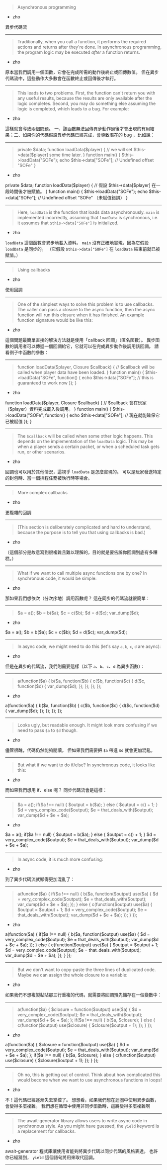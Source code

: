 > Asynchronous programming
   * zho

異步代碼流

***
> Traditionally, when you call a function,
> it performs the required actions and returns after they\'re done\.
> In asynchronous programming,
> the program logic may be executed _after_ a function returns\.
   * zho

原本當我們調用一個函數，它會在完成所需的動作後終止或回傳數值。
但在異步代碼流中，這些動作大多數會在函數終止或回傳後才執行。

***
> This leads to two problems\.
> First, the function can\'t return you with any useful results,
> because the results are only available after the logic completes\.
> Second, you may do something else assuming the logic is completed,
> which leads to a bug\.
> For example\:
   * zho

這樣就會導致兩個問題。
一、該函數無法回傳異步動作過後才會出現的有用結果；二、如果你的代碼假設異步代碼已經完成，會導致潛在的 bug ，比如說：

***
> private \$data\;&#10;&#10;function loadData\(\$player\) \{&#10;&#9;\/\/ we will set \$this\-\>data\[\$player\] some time later\.&#10;\}&#10;&#10;function main\(\) \{&#10;&#9;\$this\-\>loadData\(\"SOFe\"\)\;&#10;&#9;echo \$this\-\>data\[\"SOFe\"\]\; \/\/ Undefined offset \"SOFe\"&#10;\}&#10;
   * zho

private \$data\;&#10;&#10;function loadData\(\$player\) \{&#10;&#9;\/\/ 假設 \$this\-\>data\[\$player\] 在一段時間後才被賦值。&#10;\}&#10;&#10;function main\(\) \{&#10;&#9;\$this\-\>loadData\(\"SOFe\"\)\;&#10;&#9;echo \$this\-\>data\[\"SOFe\"\]\; \/\/ Undefined offset \"SOFe\" （未賦值錯誤）&#10;\}&#10;

***
> Here, `loadData` is the function that loads data asynchronously\.
> `main` is implemented incorrectly, assuming that `loadData` is synchronous,
> i\.e\. it assumes that `$this->data["SOFe"]` is initialized\.
   * zho

`loadData` 這個函數會異步地載入資料。
`main` 沒有正確地實現，因為它假設 `loadData` 是同步的。
（它假設 `$this->data["SOFe"]` 在 `loadData` 結束前就已被賦值。）

***
> Using callbacks
   * zho

使用回調

***
> One of the simplest ways to solve this problem is to use callbacks\.
> The caller can pass a closure to the async function,
> then the async function will run this closure when it has finished\.
> An example function signature would be like this\:
   * zho

這個問題最簡單直接的解決方法就是使用「callback 回調」（匿名函數）。
異步函數的調用者可以傳遞一個回調給它，它就可以在完成異步動作後調用該回調。
請看例子中函數的參數：

***
> function loadData\(\$player, Closure \$callback\) \{&#10;&#9;\/\/ \$callback will be called when player data have been loaded\.&#10;\}&#10;&#10;function main\(\) \{&#10;&#9;\$this\-\>loadData\(\"SOFe\", function\(\) \{&#10;&#9;&#9;echo \$this\-\>data\[\"SOFe\"\]\; \/\/ this is guaranteed to work now&#10;&#9;\}\)\;&#10;\}&#10;
   * zho

function loadData\(\$player, Closure \$callback\) \{&#10;&#9;\/\/ \$callback 會在玩家（$player）資料完成載入後調用。&#10;\}&#10;&#10;function main\(\) \{&#10;&#9;\$this\-\>loadData\(\"SOFe\", function\(\) \{&#10;&#9;&#9;echo \$this\-\>data\[\"SOFe\"\]\; \/\/ 現在就能確保它已被賦值&#10;&#9;\}\)\;&#10;\}&#10;

***
> The `$callback` will be called when some other logic happens\.
> This depends on the implementation of the `loadData` logic\.
> This may be when a player sends a certain packet,
> or when a scheduled task gets run,
> or other scenarios\.
   * zho

回調也可以用於其他情況，這視乎 `loadData` 是怎麼實現的。
可以是玩家發送特定的封包時、當一個排程任務被執行時等場合。

***
> More complex callbacks
   * zho

更複雜的回調

***
> \(This section is deliberately complicated and hard to understand,
> because the purpose is to tell you that using callbacks is bad\.\)
   * zho

（這個部分是故意寫到很複雜且難以理解的，目的就是要告訴你回調到底有多糟糕。）

***
> What if we want to call multiple async functions one by one?
> In synchronous code, it would be simple\:
   * zho

那如果我們想依次（分次序地）調用函數呢？
這在同步的代碼流就很簡單：

***
> \$a \= a\(\)\;&#10;\$b \= b\(\$a\)\;&#10;\$c \= c\(\$b\)\;&#10;\$d \= d\(\$c\)\;&#10;var_dump\(\$d\)\;&#10;
   * zho

\$a \= a\(\)\;&#10;\$b \= b\(\$a\)\;&#10;\$c \= c\(\$b\)\;&#10;\$d \= d\(\$c\)\;&#10;var_dump\(\$d\)\;&#10;

***
> In async code, we might need to do this \(let\'s say `a`, `b`, `c`, `d` are async\)\:
   * zho

但是在異步的代碼流，我們則需要這樣（以下 `a`、`b`、`c`、`d` 為異步函數）：

***
> a\(function\(\$a\) \{&#10;&#9;b\(\$a, function\(\$b\) \{&#10;&#9;&#9;c\(\$b, function\(\$c\) \{&#10;&#9;&#9;&#9;d\(\$c, function\(\$d\) \{&#10;&#9;&#9;&#9;&#9;var_dump\(\$d\)\;&#10;&#9;&#9;&#9;\}\)\;&#10;&#9;&#9;\}\)\;&#10;&#9;\}\)\;&#10;\}\)\;&#10;
   * zho

a\(function\(\$a\) \{&#10;&#9;b\(\$a, function\(\$b\) \{&#10;&#9;&#9;c\(\$b, function\(\$c\) \{&#10;&#9;&#9;&#9;d\(\$c, function\(\$d\) \{&#10;&#9;&#9;&#9;&#9;var_dump\(\$d\)\;&#10;&#9;&#9;&#9;\}\)\;&#10;&#9;&#9;\}\)\;&#10;&#9;\}\)\;&#10;\}\)\;&#10;

***
> Looks ugly, but readable enough\.
> It might look more confusing if we need to pass `$a` to `$d` though\.
   * zho

儘管很醜，代碼仍然能夠閱讀。
但如果我們需要把 `$a` 帶進 `$d` 就會更加混亂。

***
> But what if we want to do if\/else?
> In synchronous code, it looks like this\:
   * zho

而如果我們想用 if、else 呢？
同步代碼流會是這樣：

***
> \$a \= a\(\)\;&#10;if\(\$a !\=\= null\) \{&#10;&#9;\$output \= b\(\$a\)\;&#10;\} else \{&#10;&#9;\$output \= c\(\) \+ 1\;&#10;\}&#10;&#10;\$d \= very\_complex\_code\(\$output\)\;&#10;\$e \= that\_deals\_with\(\$output\)\;&#10;var\_dump\(\$d \+ \$e \+ \$a\)\;&#10;
   * zho

\$a \= a\(\)\;&#10;if\(\$a !\=\= null\) \{&#10;&#9;\$output \= b\(\$a\)\;&#10;\} else \{&#10;&#9;\$output \= c\(\) \+ 1\;&#10;\}&#10;&#10;\$d \= very\_complex\_code\(\$output\)\;&#10;\$e \= that\_deals\_with\(\$output\)\;&#10;var\_dump\(\$d \+ \$e \+ \$a\)\;&#10;

***
> In async code, it is much more confusing\:
   * zho

到了異步代碼流就顯得更加混亂了：

***
> a\(function\(\$a\) \{&#10;&#9;if\(\$a !\=\= null\) \{&#10;&#9;&#9;b\(\$a, function\(\$output\) use\(\$a\) \{&#10;&#9;&#9;&#9;&#9;\$d \= very\_complex\_code\(\$output\)\;&#10;&#9;&#9;&#9;&#9;\$e \= that\_deals\_with\(\$output\)\;&#10;&#9;&#9;&#9;&#9;var\_dump\(\$d \+ \$e \+ \$a\)\;&#10;&#9;&#9;\}\)\;&#10;&#9;\} else \{&#10;&#9;&#9;c\(function\(\$output\) use\(\$a\) \{&#10;&#9;&#9;&#9;&#9;\$output \= \$output \+ 1\;&#10;&#9;&#9;&#9;&#9;\$d \= very\_complex\_code\(\$output\)\;&#10;&#9;&#9;&#9;&#9;\$e \= that\_deals\_with\(\$output\)\;&#10;&#9;&#9;&#9;&#9;var\_dump\(\$d \+ \$e \+ \$a\)\;&#10;&#9;&#9;\}\)\;&#10;&#9;\}&#10;\}\)\;&#10;
   * zho

a\(function\(\$a\) \{&#10;&#9;if\(\$a !\=\= null\) \{&#10;&#9;&#9;b\(\$a, function\(\$output\) use\(\$a\) \{&#10;&#9;&#9;&#9;&#9;\$d \= very\_complex\_code\(\$output\)\;&#10;&#9;&#9;&#9;&#9;\$e \= that\_deals\_with\(\$output\)\;&#10;&#9;&#9;&#9;&#9;var\_dump\(\$d \+ \$e \+ \$a\)\;&#10;&#9;&#9;\}\)\;&#10;&#9;\} else \{&#10;&#9;&#9;c\(function\(\$output\) use\(\$a\) \{&#10;&#9;&#9;&#9;&#9;\$output \= \$output \+ 1\;&#10;&#9;&#9;&#9;&#9;\$d \= very\_complex\_code\(\$output\)\;&#10;&#9;&#9;&#9;&#9;\$e \= that\_deals\_with\(\$output\)\;&#10;&#9;&#9;&#9;&#9;var\_dump\(\$d \+ \$e \+ \$a\)\;&#10;&#9;&#9;\}\)\;&#10;&#9;\}&#10;\}\)\;&#10;

***
> But we don\'t want to copy\-paste the three lines of duplicated code\.
> Maybe we can assign the whole closure to a variable\:
   * zho

如果我們不想複製黏貼那三行重複的代碼，就需要將回調預先儲存在一個變數中：

***
> a\(function\(\$a\) \{&#10;&#9;\$closure \= function\(\$output\) use\(\$a\) \{&#10;&#9;&#9;\$d \= very\_complex\_code\(\$output\)\;&#10;&#9;&#9;\$e \= that\_deals\_with\(\$output\)\;&#10;&#9;&#9;var\_dump\(\$d \+ \$e \+ \$a\)\;&#10;&#9;\}\;&#10;&#10;&#9;if\(\$a !\=\= null\) \{&#10;&#9;&#9;b\(\$a, \$closure\)\;&#10;&#9;\} else \{&#10;&#9;&#9;c\(function\(\$output\) use\(\$closure\) \{&#10;&#9;&#9;&#9;\$closure\(\$output \+ 1\)\;&#10;&#9;&#9;\}\)\;&#10;&#9;\}&#10;\}\)\;&#10;
   * zho

a\(function\(\$a\) \{&#10;&#9;\$closure \= function\(\$output\) use\(\$a\) \{&#10;&#9;&#9;\$d \= very\_complex\_code\(\$output\)\;&#10;&#9;&#9;\$e \= that\_deals\_with\(\$output\)\;&#10;&#9;&#9;var\_dump\(\$d \+ \$e \+ \$a\)\;&#10;&#9;\}\;&#10;&#10;&#9;if\(\$a !\=\= null\) \{&#10;&#9;&#9;b\(\$a, \$closure\)\;&#10;&#9;\} else \{&#10;&#9;&#9;c\(function\(\$output\) use\(\$closure\) \{&#10;&#9;&#9;&#9;\$closure\(\$output \+ 1\)\;&#10;&#9;&#9;\}\)\;&#10;&#9;\}&#10;\}\)\;&#10;

***
> Oh no, this is getting out of control\.
> Think about how complicated this would become when
> we want to use asynchronous functions in loops!
   * zho

不！這代碼已經逐漸失去掌控了。
想想看，如果我們想在迴圈中使用異步函數，會變得多麼複雜。
我們想在循環中使用非同步函數時，這將變得多麼複雜啊

***
> The await\-generator library allows users to write async code in synchronous style\.
> As you might have guessed, the `yield` keyword is a replacement for callbacks\.
   * zho

await\-generator 程式庫讓使用者能夠將異步代碼以同步代碼的風格表達。
也許你已經猜到， `yield` 這個語句將用來取代回調。

***
